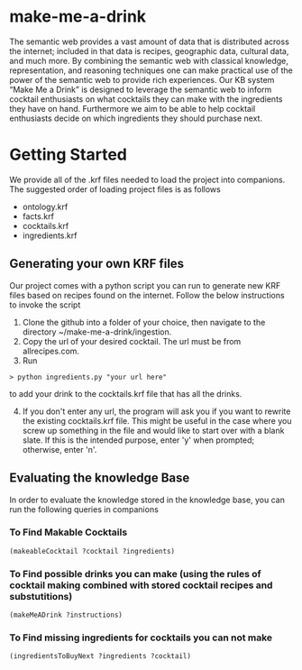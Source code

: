 # make-me-a-drink

The semantic web provides a vast amount of data that is distributed across the internet; included in that data is recipes, geographic data, cultural data, and much more. By combining the semantic web with classical knowledge, representation, and reasoning techniques one can make practical use of the power of the semantic web to provide rich experiences. Our KB system “Make Me a Drink” is designed to leverage the semantic web to inform cocktail enthusiasts on what cocktails they can make with the ingredients they have on hand. Furthermore we aim to be able to help cocktail enthusiasts decide on which ingredients they should purchase next.


# Getting Started

We provide all of the .krf files needed to load the project into companions. The suggested order of loading project files is as follows

- ontology.krf
- facts.krf
- cocktails.krf
- ingredients.krf

## Generating your own KRF files
Our project comes with a python script you can run to generate new KRF files based on recipes found on the internet. Follow the below instructions to invoke the script

1. Clone the github into a folder of your choice, then navigate to the directory ~/make-me-a-drink/ingestion.
2. Copy the url of your desired cocktail. The url must be from allrecipes.com.
3. Run
```
> python ingredients.py "your url here"
```
to add your drink to the cocktails.krf file that has all the drinks.

4. If you don't enter any url, the program will ask you if you want to rewrite the existing cocktails.krf file. This might be useful in the case where you screw up something in the file and would like to start over with a blank slate. If this is the intended purpose, enter 'y' when prompted; otherwise, enter 'n'.

## Evaluating the knowledge Base
In order to evaluate the knowledge stored in the knowledge base, you can run the following queries in companions

### To Find Makable Cocktails
```
(makeableCocktail ?cocktail ?ingredients)
```

### To Find possible drinks you can make (using the rules of cocktail making combined with stored cocktail recipes and substutitions)
```
(makeMeADrink ?instructions)
```

### To Find missing ingredients for cocktails you can not make
```
(ingredientsToBuyNext ?ingredients ?cocktail)
```